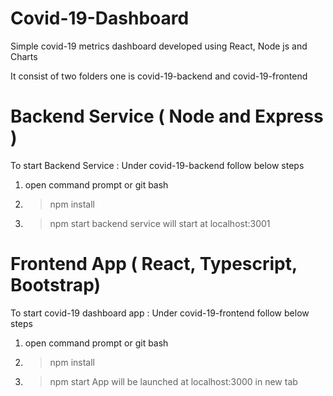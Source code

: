 # Covid-19-Dashboard
Simple covid-19 metrics dashboard developed using React, Node js and Charts

It consist of two folders one is covid-19-backend and covid-19-frontend

# Backend Service ( Node and Express )
 To start Backend Service : Under covid-19-backend follow below steps 
1. open command prompt or git bash
2. > npm install
3. > npm start
backend service will start at localhost:3001

# Frontend App ( React, Typescript, Bootstrap)
 To start covid-19 dashboard app : Under covid-19-frontend follow below steps 
1. open command prompt or git bash
2. > npm install
3. > npm start
App will be launched at localhost:3000 in new tab
